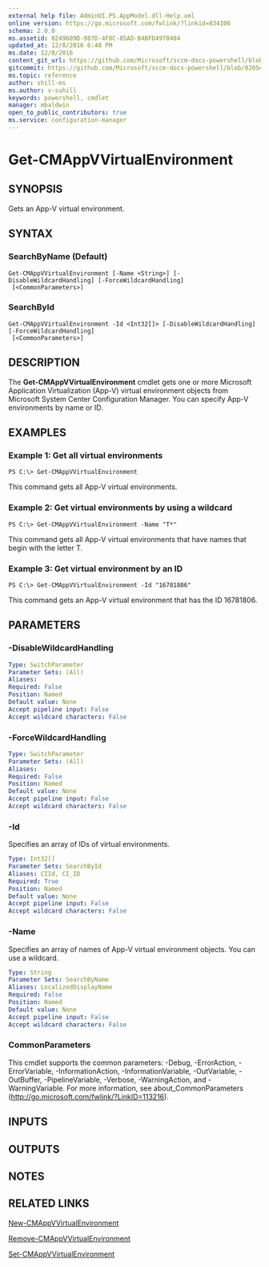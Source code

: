 ```yaml
---
external help file: AdminUI.PS.AppModel.dll-Help.xml
online version: https://go.microsoft.com/fwlink/?linkid=834106
schema: 2.0.0
ms.assetid: 0249609D-987D-4F8C-85AD-B4BFD4970484
updated_at: 12/8/2016 6:40 PM
ms.date: 12/8/2016
content_git_url: https://github.com/Microsoft/sccm-docs-powershell/blob/master/sccm-cmdlets/ConfigurationManager/vlatest/Get-CMAppVVirtualEnvironment.md
gitcommit: https://github.com/Microsoft/sccm-docs-powershell/blob/0205e569abecf1b4e1b2b342947b87a3691b29a5/sccm-cmdlets/ConfigurationManager/vlatest/Get-CMAppVVirtualEnvironment.md
ms.topic: reference
author: shill-ms
ms.author: v-suhill
keywords: powershell, cmdlet
manager: mbaldwin
open_to_public_contributors: true
ms.service: configuration-manager
---
```


# Get-CMAppVVirtualEnvironment

## SYNOPSIS
Gets an App-V virtual environment.

## SYNTAX

### SearchByName (Default)
```
Get-CMAppVVirtualEnvironment [-Name <String>] [-DisableWildcardHandling] [-ForceWildcardHandling]
 [<CommonParameters>]
```

### SearchById
```
Get-CMAppVVirtualEnvironment -Id <Int32[]> [-DisableWildcardHandling] [-ForceWildcardHandling]
 [<CommonParameters>]
```

## DESCRIPTION
The **Get-CMAppVVirtualEnvironment** cmdlet gets one or more Microsoft Application Virtualization (App-V) virtual environment objects from Microsoft System Center Configuration Manager.
You can specify App-V environments by name or ID.

## EXAMPLES

### Example 1: Get all virtual environments
```
PS C:\> Get-CMAppVVirtualEnvironment
```

This command gets all App-V virtual environments.

### Example 2: Get virtual environments by using a wildcard
```
PS C:\> Get-CMAppVVirtualEnvironment -Name "T*"
```

This command gets all App-V virtual environments that have names that begin with the letter T.

### Example 3: Get virtual environment by an ID
```
PS C:\> Get-CMAppVVirtualEnvironment -Id "16781806"
```

This command gets an App-V virtual environment that has the ID 16781806.

## PARAMETERS

### -DisableWildcardHandling


```yaml
Type: SwitchParameter
Parameter Sets: (All)
Aliases: 
Required: False
Position: Named
Default value: None
Accept pipeline input: False
Accept wildcard characters: False
```

### -ForceWildcardHandling


```yaml
Type: SwitchParameter
Parameter Sets: (All)
Aliases: 
Required: False
Position: Named
Default value: None
Accept pipeline input: False
Accept wildcard characters: False
```

### -Id
Specifies an array of IDs of virtual environments.

```yaml
Type: Int32[]
Parameter Sets: SearchById
Aliases: CIId, CI_ID
Required: True
Position: Named
Default value: None
Accept pipeline input: False
Accept wildcard characters: False
```

### -Name
Specifies an array of names of App-V virtual environment objects.
You can use a wildcard.

```yaml
Type: String
Parameter Sets: SearchByName
Aliases: LocalizedDisplayName
Required: False
Position: Named
Default value: None
Accept pipeline input: False
Accept wildcard characters: False
```

### CommonParameters
This cmdlet supports the common parameters: -Debug, -ErrorAction, -ErrorVariable, -InformationAction, -InformationVariable, -OutVariable, -OutBuffer, -PipelineVariable, -Verbose, -WarningAction, and -WarningVariable. For more information, see about_CommonParameters (http://go.microsoft.com/fwlink/?LinkID=113216).

## INPUTS

## OUTPUTS

## NOTES

## RELATED LINKS

[New-CMAppVVirtualEnvironment](xref:ConfigurationManager/vlatest/New-CMAppVVirtualEnvironment.md)

[Remove-CMAppVVirtualEnvironment](xref:ConfigurationManager/vlatest/Remove-CMAppVVirtualEnvironment.md)

[Set-CMAppVVirtualEnvironment](xref:ConfigurationManager/vlatest/Set-CMAppVVirtualEnvironment.md)



